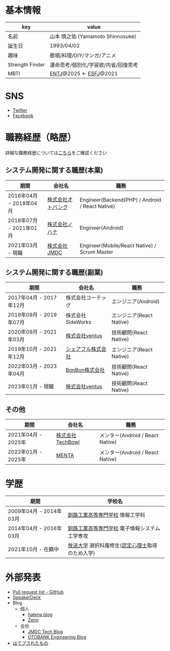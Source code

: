 # 基本情報

| key             | value                                                                                                                                                                               |
| --------------- | ----------------------------------------------------------------------------------------------------------------------------------------------------------------------------------- |
| 名前            | 山本 慎之佑 (Yamamoto Shinnosuke)                                                                                                                                                   |
| 誕生日          | 1993/04/02                                                                                                                                                                          |
| 趣味            | 歌唱/料理/DIY/マンガ/アニメ                                                                                                                                                         |
| Strength Finder | 運命思考/個別化/学習欲/内省/回復思考                                                                                                                                                |
| MBTI            | [ENTJ](https://www.16personalities.com/ja/entj%E5%9E%8B%E3%81%AE%E6%80%A7%E6%A0%BC)@2025 ← [ESFJ](https://www.16personalities.com/ja/esfj%E5%9E%8B%E3%81%AE%E6%80%A7%E6%A0%BC)@2021 |

# SNS

- [Twitter](https://twitter.com/mrtry_)
- [Facebook](https://www.facebook.com/symmt9302)


# 職務経歴（略歴）

詳細な職務経歴については[こちら](https://gist.github.com/mrtry/f4cb4d749b79dfeebe26ef3504a3f681)をご確認ください

## システム開発に関する職歴(本業)

| 期間                    | 会社名                                           | 職務                                            |
| ----------------------- | ------------------------------------------------ | ----------------------------------------------- |
| 2016年04月 - 2018年04月 | [株式会社オトバンク](https://www.otobank.co.jp/) | Engineer(Backend(PHP) / Android / React Native) |
| 2018年07月 - 2021年01月 | [株式会社ノハナ](https://nohana.co.jp/)          | Engineer(Android)                               |
| 2021年03月 - 現職       | [株式会社JMDC](https://www.jmdc.co.jp/)          | Engineer(Mobile/React Native) / Scrum Master    |

## システム開発に関する職歴(副業)

| 期間                    | 会社名                                             | 職務                     |
| ----------------------- | -------------------------------------------------- | ------------------------ |
| 2017年04月 - 2017年12月 | 株式会社コーテッグ                                 | エンジニア(Android)      |
| 2018年09月 - 2019年07月 | 株式会社SideWorks                                  | エンジニア(React Native) |
| 2020年09月 - 2021年03月 | [株式会社ventus](https://ventus-inc.com/)          | 技術顧問(React Native)   |
| 2019年10月 - 2021年12月 | [シェアフル株式会社](https://sharefull.com/about/) | エンジニア(React Native) |
| 2022年03月 - 2023年04月 | [BonBon株式会社](https://bon-bon.co.jp/)           | 技術顧問(React Native)   |
| 2023年01月 - 現職       | [株式会社ventus](https://ventus-inc.com/)          | 技術顧問(React Native)   |

## その他

| 期間                | 会社名                                      | 職務                             |
| ------------------- | ------------------------------------------- | -------------------------------- |
| 2021年04月 - 2025年 | [株式会社TechBowl](https://techbowl.co.jp/) | メンター(Android / React Native) |
| 2022年01月 - 2025年 | [MENTA](https://menta.work/)                | メンター(Android / React Native) |


# 学歴

| 期間                    | 学校名                                                                                                                                        |
| ----------------------- | --------------------------------------------------------------------------------------------------------------------------------------------- |
| 2009年04月 - 2014年03月 | [釧路工業高等専門学校](https://www.kushiro-ct.ac.jp/) 情報工学科                                                                              |
| 2014年04月 - 2016年03月 | [釧路工業高等専門学校](https://www.kushiro-ct.ac.jp/) 電子情報システム工学専攻                                                                |
| 2021年10月 - 在籍中     | [放送大学](https://www.ouj.ac.jp/) 選択科履修生([認定心理士](https://www.ouj.ac.jp/hp/purpose/sikaku/psychology/psychologist/)取得のため入学) |


# 外部発表

* [Pull request list - GitHub](https://github.com/pulls?q=is%3Apr+author%3Amrtry+archived%3Afalse+-user%3Amrtry+is%3Apublic)
* [SpeakerDeck](https://speakerdeck.com/mrtry)
* Blog
  * 個人
    * [hatena blog](https://mrtry.hatenablog.jp/)
    * [Zenn](https://zenn.dev/mrtry)
  * 会社
    * [JMDC Tech Blog](https://techblog.jmdc.co.jp/search?q=%40mrtry+)
    * [OTOBANK Engineering Blog](https://engineering.otobank.co.jp/search?q=mrtry)
* [はてブされたもの](https://b.hatena.ne.jp/q/mrtry?target=text)
